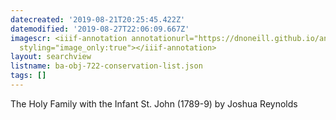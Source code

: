 ```yaml
---
datecreated: '2019-08-21T20:25:45.422Z'
datemodified: '2019-08-27T22:06:09.667Z'
imagescr: <iiif-annotation annotationurl="https://dnoneill.github.io/annotate/annotations/k49ls1azdeo2xk2a3nqe.json"
  styling="image_only:true"></iiif-annotation>
layout: searchview
listname: ba-obj-722-conservation-list.json
tags: []
---
```

The Holy Family with the Infant St. John (1789-9) by Joshua Reynolds
